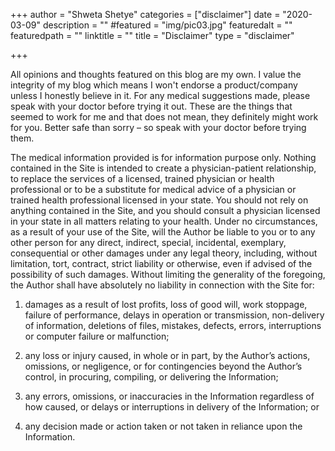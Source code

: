 +++
author = "Shweta Shetye"
categories = ["disclaimer"]
date = "2020-03-09"
description = ""
#featured = "img/pic03.jpg"
featuredalt = ""
featuredpath = ""
linktitle = ""
title = "Disclaimer"
type = "disclaimer"

+++

All opinions and thoughts featured on this blog are my own. I value the integrity of my blog which means I won't endorse a product/company unless I honestly believe in it. 
For any medical suggestions made, please speak with your doctor before trying it out. These are the things that seemed to work for me and that does not mean, they definitely might work for you. Better safe than sorry – so speak with your doctor before trying them.

The medical information provided is for information purpose only. Nothing contained in the Site is intended to create a physician-patient relationship, to replace the services of a licensed, trained physician or health professional or to be a substitute for medical advice of a physician or trained health professional licensed in your state. You should not rely on anything contained in the Site, and you should consult a physician licensed in your state in all matters relating to your health.
Under no circumstances, as a result of your use of the Site, will the Author be liable to you or to any other person for any direct, indirect, special, incidental, exemplary, consequential or other damages under any legal theory, including, without limitation, tort, contract, strict liability or otherwise, even if advised of the possibility of such damages. Without limiting the generality of the foregoing, the Author shall have absolutely no liability in connection with the Site for:

1. damages as a result of lost profits, loss of good will, work stoppage, failure of performance, delays in operation or transmission, non-delivery of information, deletions of files, mistakes, defects, errors, interruptions or computer failure or malfunction;

2. any loss or injury caused, in whole or in part, by the Author’s actions, omissions, or negligence, or for contingencies beyond the Author’s control, in procuring, compiling, or delivering the Information;

3. any errors, omissions, or inaccuracies in the Information regardless of how caused, or delays or interruptions in delivery of the Information; or

4. any decision made or action taken or not taken in reliance upon the Information.

